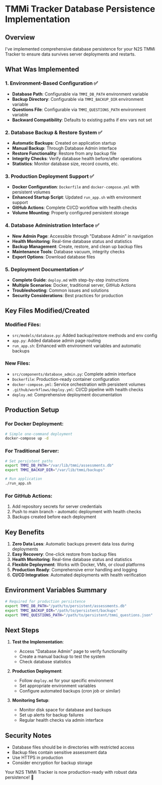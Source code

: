 # TMMi Tracker Database Persistence Implementation

## Overview

I've implemented comprehensive database persistence for your N2S TMMi Tracker to ensure data survives server deployments and restarts.

## What Was Implemented

### 1. Environment-Based Configuration ✅
- **Database Path**: Configurable via `TMMI_DB_PATH` environment variable
- **Backup Directory**: Configurable via `TMMI_BACKUP_DIR` environment variable  
- **Questions File**: Configurable via `TMMI_QUESTIONS_PATH` environment variable
- **Backward Compatibility**: Defaults to existing paths if env vars not set

### 2. Database Backup & Restore System ✅
- **Automatic Backups**: Created on application startup
- **Manual Backup**: Through Database Admin interface
- **Restore Functionality**: Restore from any backup file
- **Integrity Checks**: Verify database health before/after operations
- **Statistics**: Monitor database size, record counts, etc.

### 3. Production Deployment Support ✅
- **Docker Configuration**: `Dockerfile` and `docker-compose.yml` with persistent volumes
- **Enhanced Startup Script**: Updated `run_app.sh` with environment support
- **GitHub Actions**: Complete CI/CD workflow with health checks
- **Volume Mounting**: Properly configured persistent storage

### 4. Database Administration Interface ✅
- **New Admin Page**: Accessible through "Database Admin" in navigation
- **Health Monitoring**: Real-time database status and statistics
- **Backup Management**: Create, restore, and clean up backup files
- **Maintenance Tools**: Database vacuum, integrity checks
- **Export Options**: Download database files

### 5. Deployment Documentation ✅
- **Complete Guide**: `deploy.md` with step-by-step instructions
- **Multiple Scenarios**: Docker, traditional server, GitHub Actions
- **Troubleshooting**: Common issues and solutions
- **Security Considerations**: Best practices for production

## Key Files Modified/Created

### Modified Files:
- `src/models/database.py`: Added backup/restore methods and env config
- `app.py`: Added database admin page routing
- `run_app.sh`: Enhanced with environment variables and automatic backups

### New Files:
- `src/components/database_admin.py`: Complete admin interface
- `Dockerfile`: Production-ready container configuration
- `docker-compose.yml`: Service orchestration with persistent volumes
- `.github/workflows/deploy.yml`: CI/CD pipeline with health checks
- `deploy.md`: Comprehensive deployment documentation

## Production Setup

### For Docker Deployment:
```bash
# Simple one-command deployment
docker-compose up -d
```

### For Traditional Server:
```bash
# Set persistent paths
export TMMI_DB_PATH="/var/lib/tmmi/assessments.db"
export TMMI_BACKUP_DIR="/var/lib/tmmi/backups"

# Run application
./run_app.sh
```

### For GitHub Actions:
1. Add repository secrets for server credentials
2. Push to main branch - automatic deployment with health checks
3. Backups created before each deployment

## Key Benefits

1. **Zero Data Loss**: Automatic backups prevent data loss during deployments
2. **Easy Recovery**: One-click restore from backup files
3. **Health Monitoring**: Real-time database status and statistics
4. **Flexible Deployment**: Works with Docker, VMs, or cloud platforms
5. **Production Ready**: Comprehensive error handling and logging
6. **CI/CD Integration**: Automated deployments with health verification

## Environment Variables Summary

```bash
# Required for production persistence
export TMMI_DB_PATH="/path/to/persistent/assessments.db"
export TMMI_BACKUP_DIR="/path/to/persistent/backups"
export TMMI_QUESTIONS_PATH="/path/to/persistent/tmmi_questions.json"
```

## Next Steps

1. **Test the Implementation**: 
   - Access "Database Admin" page to verify functionality
   - Create a manual backup to test the system
   - Check database statistics

2. **Production Deployment**:
   - Follow `deploy.md` for your specific environment
   - Set appropriate environment variables
   - Configure automated backups (cron job or similar)

3. **Monitoring Setup**:
   - Monitor disk space for database and backups
   - Set up alerts for backup failures
   - Regular health checks via admin interface

## Security Notes

- Database files should be in directories with restricted access
- Backup files contain sensitive assessment data
- Use HTTPS in production
- Consider encryption for backup storage

Your N2S TMMi Tracker is now production-ready with robust data persistence! 🚀